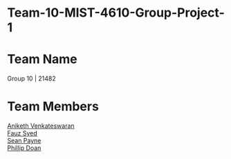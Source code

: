 # Team-10-MIST-4610-Group-Project-1
# Team Name
Group 10 | 21482
# Team Members
[Aniketh Venkateswaran](https://github.com/anivenk033)\
[Fauz Syed](https://github.com/Fauz-Syed?tab=repositories)\
[Sean Payne](https://github.com/SeanPayne19)\
[Phillip Doan](https://github.com/phillipdoan10)
